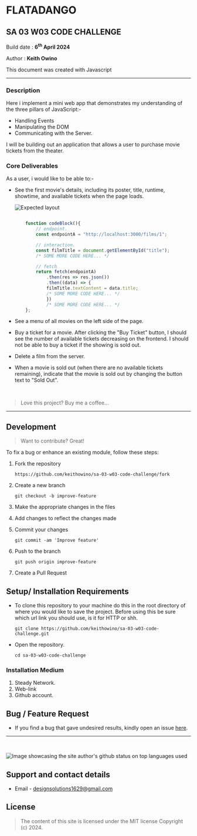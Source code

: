 
# FLATADANGO

## SA 03 W03 CODE CHALLENGE

Build date : **6<sup>th</sup> April 2024**

Author : **Keith Owino**

This document was created with Javascript

---

### Description

Here i implement a mini web app that demonstrates my understanding of the three pillars of JavaScript:-
  * Handling Events
  * Manipulating the DOM
  * Communicating with the Server.

I will be building out an application that allows a user to purchase movie tickets from the theater.

### Core Deliverables

As a user, i would like to be able to:-
 * See the first movie's details, including its poster, title, runtime, showtime, and available tickets when the page loads.

    ![Expected layout](https://curriculum-content.s3.amazonaws.com/phase-1/phase-1-code-challenge-flatdango/flatdango-demo.gif)

    ```js

        function codeBlock(){
            // endpoint.
            const endpointA = "http://localhost:3000/films/1";

            // interaction.
            const filmTitle = document.getElementById("title");
            /* SOME MORE CODE HERE... */

            // fetch
            return fetch(endpointA)
                .then(res => res.json())
                .then((data) => {
                filmTitle.textContent = data.title;
                /* SOME MORE CODE HERE... */
                })
                /* SOME MORE CODE HERE... */
        };

    ```

 * See a menu of all movies on the left side of the page.
 * Buy a ticket for a movie. After clicking the "Buy Ticket" button, I should see the number of available tickets decreasing on the frontend. I should not be able to buy a ticket if the showing is sold out.
 * Delete a film from the server. 
 * When a movie is sold out (when there are no available tickets remaining), indicate that the movie is sold out by changing the button text to "Sold Out". 

<br>
 
>Love this project? Buy me a coffee...
---

## Development
> Want to contribute? Great!

To fix a bug or enhance an existing module, follow these steps:

1. Fork the repository

    ```
    https://github.com/keithowino/sa-03-w03-code-challenge/fork
    ```
2. Create a new branch

    ```
    git checkout -b improve-feature
    ```
3. Make the appropriate changes in the files
4. Add changes to reflect the changes made
5. Commit your changes

    ```
    git commit -am 'Improve feature'
    ```
6. Push to the branch

    ```
    git push origin improve-feature
    ```
7. Create a Pull Request 


## Setup/ Installation Requirements
- To clone this repository to your machine do this in the root directory of where you would like to save the project. Before using this be sure which url link you should use, is it for HTTP or shh.

    ```
    git clone https://github.com/keithowino/sa-03-w03-code-challenge.git
    ```

- Open the repository.

    ```
    cd sa-03-w03-code-challenge
    ```

### Installation Medium
1. Steady Network.
2. Web-link
3. Github account.

## Bug / Feature Request

- If you find a bug that gave undesired results, kindly open an issue [here](https://github.com/keithowino/sa-03-w03-code-challenge/issues/new).

---
<br>

<p><img align="center" src="https://github-readme-stats.vercel.app/api/top-langs?username=keithowino&show_icons=true&locale=en&layout=compact" alt="Image showcasing the site author's github status on top languages used" /></p>

## Support and contact details

- Email - designsolutions1629@gmail.com 

## License
>The content of this site is licensed under the MIT license
Copyright (c) 2024.